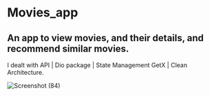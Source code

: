# Movies_app

## An app to view movies, and their details, and recommend similar movies.
 I dealt with  API | Dio package | State Management GetX | Clean Architecture.
 
![Screenshot (84)](https://github.com/hadiaHani/movies_app_clean_architecture/assets/72935798/e73cb8e3-14dd-4016-9ac5-5b79cd00746d)
